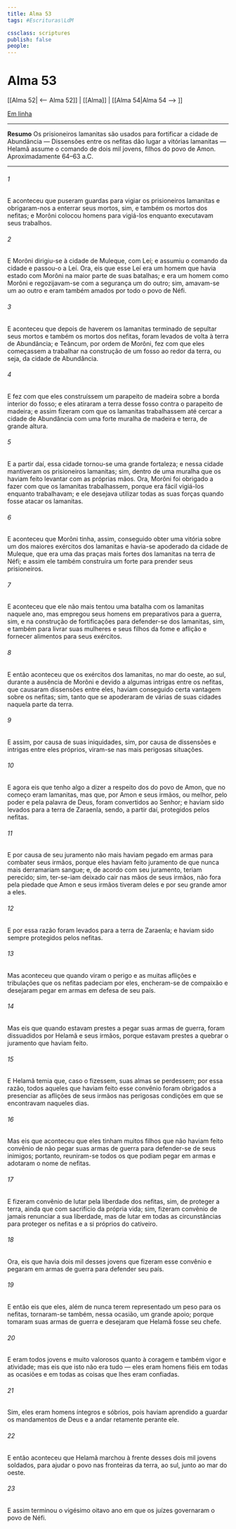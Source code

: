 ```yaml
---
title: Alma 53
tags: #Escrituras\LdM

cssclass: scriptures
publish: false
people:
---
```


# Alma 53
[[Alma 52| <-- Alma 52]] | [[Alma]] | [[Alma 54|Alma 54 --> ]]

[Em linha](https://churchofjesuschrist.org/study/scriptures/bofm/alma/53?lang=por)

---
__Resumo__
Os prisioneiros lamanitas são usados para fortificar a cidade de Abundância — Dissensões entre os nefitas dão lugar a vitórias lamanitas — Helamã assume o comando de dois mil jovens, filhos do povo de Amon. Aproximadamente 64–63 a.C.

---
###### 1 
E aconteceu que puseram guardas para vigiar os prisioneiros lamanitas e obrigaram-nos a enterrar seus mortos, sim, e também os mortos dos nefitas; e Morôni colocou homens para vigiá-los enquanto executavam seus trabalhos.

###### 2 
E Morôni dirigiu-se à cidade de Muleque, com Leí; e assumiu o comando da cidade e passou-o a Leí. Ora, eis que esse Leí era um homem que havia estado com Morôni na maior parte de suas batalhas; e era um homem como Morôni e regozijavam-se com a segurança um do outro; sim, amavam-se um ao outro e eram também amados por todo o povo de Néfi.

###### 3 
E aconteceu que depois de haverem os lamanitas terminado de sepultar seus mortos e também os mortos dos nefitas, foram levados de volta à terra de Abundância; e Teâncum, por ordem de Morôni, fez com que eles começassem a trabalhar na construção de um fosso ao redor da terra, ou seja, da cidade de Abundância.

###### 4 
E fez com que eles construíssem um parapeito de madeira sobre a borda interior do fosso; e eles atiraram a terra desse fosso contra o parapeito de madeira; e assim fizeram com que os lamanitas trabalhassem até cercar a cidade de Abundância com uma forte muralha de madeira e terra, de grande altura.

###### 5 
E a partir daí, essa cidade tornou-se uma grande fortaleza; e nessa cidade mantiveram os prisioneiros lamanitas; sim, dentro de uma muralha que os haviam feito levantar com as próprias mãos. Ora, Morôni foi obrigado a fazer com que os lamanitas trabalhassem, porque era fácil vigiá-los enquanto trabalhavam; e ele desejava utilizar todas as suas forças quando fosse atacar os lamanitas.

###### 6 
E aconteceu que Morôni tinha, assim, conseguido obter uma vitória sobre um dos maiores exércitos dos lamanitas e havia-se apoderado da cidade de Muleque, que era uma das praças mais fortes dos lamanitas na terra de Néfi; e assim ele também construíra um forte para prender seus prisioneiros.

###### 7 
E aconteceu que ele não mais tentou uma batalha com os lamanitas naquele ano, mas empregou seus homens em preparativos para a guerra, sim, e na construção de fortificações para defender-se dos lamanitas, sim, e também para livrar suas mulheres e seus filhos da fome e aflição e fornecer alimentos para seus exércitos.

###### 8 
E então aconteceu que os exércitos dos lamanitas, no mar do oeste, ao sul, durante a ausência de Morôni e devido a algumas intrigas entre os nefitas, que causaram dissensões entre eles, haviam conseguido certa vantagem sobre os nefitas; sim, tanto que se apoderaram de várias de suas cidades naquela parte da terra.

###### 9 
E assim, por causa de suas iniquidades, sim, por causa de dissensões e intrigas entre eles próprios, viram-se nas mais perigosas situações.

###### 10 
E agora eis que tenho algo a dizer a respeito dos do povo de Amon, que no começo eram lamanitas, mas que, por Amon e seus irmãos, ou melhor, pelo poder e pela palavra de Deus, foram convertidos ao Senhor; e haviam sido levados para a terra de Zaraenla, sendo, a partir daí, protegidos pelos nefitas.

###### 11 
E por causa de seu juramento não mais haviam pegado em armas para combater seus irmãos, porque eles haviam feito juramento de que nunca mais derramariam sangue; e, de acordo com seu juramento, teriam perecido; sim, ter-se-iam deixado cair nas mãos de seus irmãos, não fora pela piedade que Amon e seus irmãos tiveram deles e por seu grande amor a eles.

###### 12 
E por essa razão foram levados para a terra de Zaraenla; e haviam sido sempre protegidos pelos nefitas.

###### 13 
Mas aconteceu que quando viram o perigo e as muitas aflições e tribulações que os nefitas padeciam por eles, encheram-se de compaixão e desejaram pegar em armas em defesa de seu país.

###### 14 
Mas eis que quando estavam prestes a pegar suas armas de guerra, foram dissuadidos por Helamã e seus irmãos, porque estavam prestes a quebrar o juramento que haviam feito.

###### 15 
E Helamã temia que, caso o fizessem, suas almas se perdessem; por essa razão, todos aqueles que haviam feito esse convênio foram obrigados a presenciar as aflições de seus irmãos nas perigosas condições em que se encontravam naqueles dias.

###### 16 
Mas eis que aconteceu que eles tinham muitos filhos que não haviam feito convênio de não pegar suas armas de guerra para defender-se de seus inimigos; portanto, reuniram-se todos os que podiam pegar em armas e adotaram o nome de nefitas.

###### 17 
E fizeram convênio de lutar pela liberdade dos nefitas, sim, de proteger a terra, ainda que com sacrifício da própria vida; sim, fizeram convênio de jamais renunciar a sua liberdade, mas de lutar em todas as circunstâncias para proteger os nefitas e a si próprios do cativeiro.

###### 18 
Ora, eis que havia dois mil desses jovens que fizeram esse convênio e pegaram em armas de guerra para defender seu país.

###### 19 
E então eis que eles, além de nunca terem representado um peso para os nefitas, tornaram-se também, nessa ocasião, um grande apoio; porque tomaram suas armas de guerra e desejaram que Helamã fosse seu chefe.

###### 20 
E eram todos jovens e muito valorosos quanto à coragem e também vigor e atividade; mas eis que isto não era tudo — eles eram homens fiéis em todas as ocasiões e em todas as coisas que lhes eram confiadas.

###### 21 
Sim, eles eram homens íntegros e sóbrios, pois haviam aprendido a guardar os mandamentos de Deus e a andar retamente perante ele.

###### 22 
E então aconteceu que Helamã marchou à frente desses dois mil jovens soldados, para ajudar o povo nas fronteiras da terra, ao sul, junto ao mar do oeste.

###### 23 
E assim terminou o vigésimo oitavo ano em que os juízes governaram o povo de Néfi.

